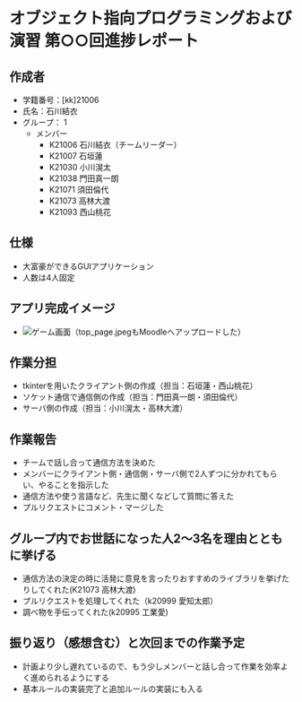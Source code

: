 # オブジェクト指向プログラミングおよび演習 第○○回進捗レポート

## 作成者
- 学籍番号：[kk]21006
- 氏名：石川結衣
- グループ： 1
    - メンバー
        - K21006 石川結衣（チームリーダー）
        - K21007 石垣蓮
        - K21030 小川滉太
        - K21038 門田真一朗
        - K21071 須田倫代
        - K21073 高林大渡
        - K21093 西山桃花

## 仕様
- 大富豪ができるGUIアプリケーション
- 人数は4人固定

## アプリ完成イメージ
- ![ゲーム画面](image.jpeg)（top_page.jpegもMoodleへアップロードした）

## 作業分担
- tkinterを用いたクライアント側の作成（担当：石垣蓮・西山桃花）
- ソケット通信で通信側の作成（担当：門田真一朗・須田倫代）
- サーバ側の作成（担当：小川滉太・高林大渡）

## 作業報告
- チームで話し合って通信方法を決めた
- メンバーにクライアント側・通信側・サーバ側で2人ずつに分かれてもらい、やることを指示した
- 通信方法や使う言語など、先生に聞くなどして質問に答えた
- プルリクエストにコメント・マージした

## グループ内でお世話になった人2〜3名を理由とともに挙げる
- 通信方法の決定の時に活発に意見を言ったりおすすめのライブラリを挙げたりしてくれた(K21073 高林大渡)
- プルリクエストを処理してくれた（k20999 愛知太郎）
- 調べ物を手伝ってくれた(k20995 工業愛)

## 振り返り（感想含む）と次回までの作業予定
- 計画より少し遅れているので、もう少しメンバーと話し合って作業を効率よく進められるようにする
- 基本ルールの実装完了と追加ルールの実装にも入る